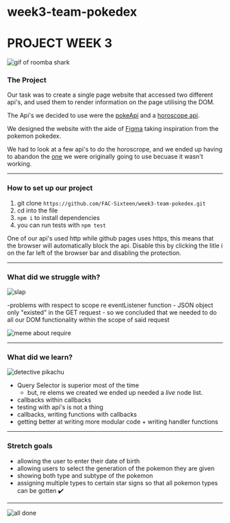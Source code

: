 # week3-team-pokedex

# PROJECT WEEK 3

![gif of roomba shark](https://media.giphy.com/media/mokQK7oyiR8Sk/giphy.gif)

### The Project

Our task was to create a single page website that accessed two different api's, and used them to render information on the page utilising the DOM.

The Api's we decided to use were the [pokeApi](https://pokeapi.co/) and a [horoscope api](http://sandipbgt.com/theastrologer-api/index.html).

We designed the website with the aide of 
[Figma](https://www.figma.com/file/IwGkeKIsYCeCMWVywU5epoIY/Pokemon-API?node-id=0%3A1) taking inspiration from the pokemon pokedex. 

We had to look at a few api's to do the horoscrope, and we ended up having to abandon the [one](http://zodiacal.herokuapp.com/) we were originally going to use becuase it wasn't working.

---

### How to set up our project

1. git clone `https://github.com/FAC-Sixteen/week3-team-pokedex.git`
2. cd into the file
3. `npm i` to install dependencies
4. you can run tests with `npm test`

One of our api's used http while github pages uses https, this means that the browser will automatically block the api. Disable this by clicking the litle i on the far left of the browser bar and disabling the protection.

---

### What did we struggle with?

![slap](https://media.giphy.com/media/w5FSoU86sXRFm/giphy.gif)

-problems with respect to scope re eventListener function
    - JSON object only "existed" in the GET request
    - so we concluded that we needed to do all our DOM functionality within the scope of said request

![meme about require](https://i.imgur.com/C94GoCY.png)

---

### What did we learn?

![detective pikachu](https://media.giphy.com/media/NS7gPxeumewkWDOIxi/giphy.gif)

- Query Selector is superior most of the time
    - but, re elems we created we ended up needed a *live* node list. 
- callbacks within callbacks
- testing with api's is not a thing
- callbacks, writing functions with callbacks
- getting better at writing more modular code + writing handler functions

---

### Stretch goals

- allowing the user to enter their date of birth
- allowing users to select the generation of the pokemon they are given
- showing both type and subtype of the pokemon
- assigning multiple types to certain star signs so that all pokemon types can be gotten :heavy_check_mark: 

---

![all done](https://i.imgur.com/i1IwkRL.gif)
